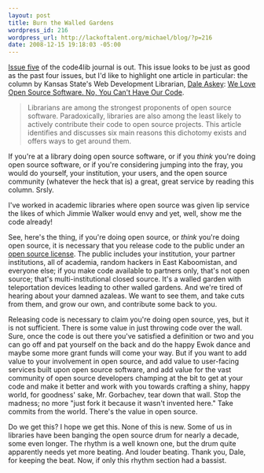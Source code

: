 ```yaml
--- 
layout: post
title: Burn the Walled Gardens
wordpress_id: 216
wordpress_url: http://lackoftalent.org/michael/blog/?p=216
date: 2008-12-15 19:18:03 -05:00
---
```

<a href="http://journal.code4lib.org/articles/527">Issue five</a> of the code4lib journal is out.  This issue looks to be just as good as the past four issues, but I'd like to highlight one article in particular: the column by Kansas State's Web Development Librarian, <a href="http://www.lib.k-state.edu/dsa/personal/">Dale Askey</a>: <a href="http://journal.code4lib.org/articles/527">We Love Open Source Software.  No, You Can't Have Our Code</a>.
<blockquote>
Librarians are among the strongest proponents of open source software. Paradoxically, libraries are also among the least likely to actively contribute their code to open source projects. This article identifies and discusses six main reasons this dichotomy exists and offers ways to get around them.
</blockquote>
If you're at a library doing open source software, or if you <em>think</em> you're doing open source software, or if you're considering jumping into the fray, you would do yourself, your institution, your users, and the open source community (whatever the heck that is) a great, great service by reading this column.  Srsly.

I've worked in academic libraries where open source was given lip service the likes of which Jimmie Walker would envy and yet, well, show me the code already!  

See, here's the thing, if you're doing open source, or <em>think</em> you're doing open source, it is necessary that you release code to the public under an <a href="http://www.opensource.org/licenses">open source license</a>.  The public includes your institution, your partner institutions, all of academia, random hackers in East Kaboomistan, and everyone else; if you make code available to partners only, that's not open source; that's multi-institutional closed source.  It's a walled garden with teleportation devices leading to other walled gardens.  And we're tired of hearing about your damned azaleas.  We want to see them, and take cuts from them, and grow our own, and contribute some back to you.  

Releasing code is necessary to claim you're doing open source, yes, but it is not sufficient.  There is some value in just throwing code over the wall.  Sure, once the code is out there you've satisfied a definition or two and you can go off and pat yourself on the back and do the happy Ewok dance and maybe some more grant funds will come your way.  But if you want to add value to your involvement in open source, and add value to user-facing services built upon open source software, and add value for the vast community of open source developers champing at the bit to get at your code and make it better and work with you towards crafting a shiny, happy world, for goodness' sake, Mr. Gorbachev, tear down that wall.  Stop the madness; no more "just fork it because it wasn't invented here."  Take commits from the world.  There's the value in open source.

Do we get this?  I hope we get this.  None of this is new.  Some of us in libraries have been banging the open source drum for nearly a decade, some even longer.  The rhythm is a well known one, but the drum quite apparently needs yet more beating.  And louder beating.  Thank you, Dale, for keeping the beat.  Now, if only this rhythm section had a bassist.
